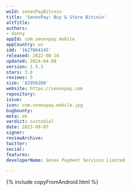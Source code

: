 ```yaml
---
wsId: senexPayBitcoin
title: 'SenexPay: Buy & Store Bitcoin'
altTitle: 
authors:
- danny
appId: com.senexpay.mobile
appCountry: us
idd: '1627864145'
released: 2022-08-18
updated: 2024-04-08
version: 1.5.3
stars: 3.8
reviews: 5
size: '82956288'
website: https://senexpay.com
repository: 
issue: 
icon: com.senexpay.mobile.jpg
bugbounty: 
meta: ok
verdict: custodial
date: 2023-09-07
signer: 
reviewArchive: 
twitter: 
social: 
features: 
developerName: Senex Payment Services Limited

---
```


{% include copyFromAndroid.html %}
